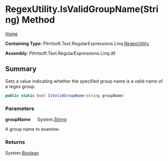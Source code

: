 # RegexUtility\.IsValidGroupName\(String\) Method

[Home](../../../../../../README.md)

**Containing Type**: Pihrtsoft\.Text\.RegularExpressions\.Linq\.[RegexUtility](../README.md)

**Assembly**: Pihrtsoft\.Text\.RegularExpressions\.Linq\.dll

## Summary

Gets a value indicating whether the specified group name is a valid name of a regex group\.

```csharp
public static bool IsValidGroupName(string groupName)
```

### Parameters

**groupName** &emsp; System\.[String](https://docs.microsoft.com/en-us/dotnet/api/system.string)

A group name to examine\.

### Returns

System\.[Boolean](https://docs.microsoft.com/en-us/dotnet/api/system.boolean)


